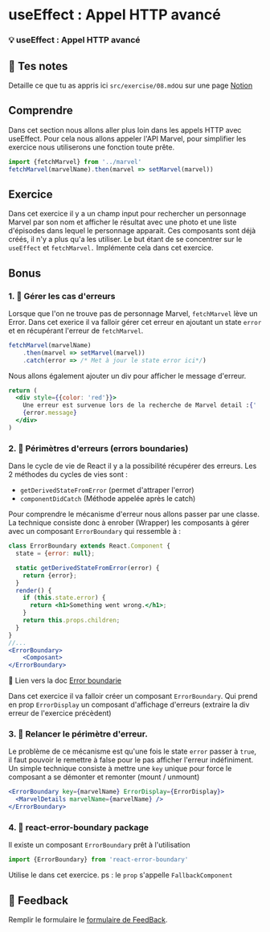 # useEffect : Appel HTTP avancé

### 💡 useEffect : Appel HTTP avancé

## 📝 Tes notes

Detaille ce que tu as appris ici
`src/exercise/08.md`ou sur une page [Notion](https://go.mikecodeur.com/course-notes-template)

## Comprendre

Dans cet section nous allons aller plus loin dans les appels HTTP avec
useEffect. Pour cela nous allons appeler l'API Marvel, pour simplifier les
exercice nous utiliserons une fonction toute prête.

```jsx
import {fetchMarvel} from '../marvel'
fetchMarvel(marvelName).then(marvel => setMarvel(marvel))
```

## Exercice

Dans cet exercice il y a un champ input pour rechercher un personnage Marvel par
son nom et afficher le résultat avec une photo et une liste d'épisodes dans
lequel le personnage apparait. Ces composants sont déjà créés, il n'y a plus
qu'a les utiliser. Le but étant de se concentrer sur le `useEffect` et
`fetchMarvel.` Implémente cela dans cet exercice.

## Bonus

### 1. 🚀 Gérer les cas d'erreurs

Lorsque que l'on ne trouve pas de personnage Marvel, `fetchMarvel` lève un
Error. Dans cet exerice il va falloir gérer cet erreur en ajoutant un state
`error` et en récupérant l'erreur de `fetchMarvel`.

```jsx
fetchMarvel(marvelName)
    .then(marvel => setMarvel(marvel))
    .catch(error => /* Met à jour le state error ici*/)
```

Nous allons également ajouter un div pour afficher le message d'erreur.

```jsx
return (
  <div style={{color: 'red'}}>
    Une erreur est survenue lors de la recherche de Marvel detail :{' '}
    {error.message}
  </div>
)
```

### 2. 🚀 Périmètres d'erreurs (errors boundaries)

Dans le cycle de vie de React il y a la possibilité récupérer des erreurs. Les 2
méthodes du cycles de vies sont :

- `getDerivedStateFromError` (permet d'attraper l'error)
- `componentDidCatch` (Méthode appelée après le catch)

Pour comprendre le mécanisme d'erreur nous allons passer par une classe. La
technique consiste donc à enrober (Wrapper) les composants à gérer avec un
composant `ErrorBoundary` qui ressemble à :

```jsx
class ErrorBoundary extends React.Component {
  state = {error: null};

  static getDerivedStateFromError(error) {
    return {error};
  }
  render() {
    if (this.state.error) {
      return <h1>Something went wrong.</h1>;
    }
    return this.props.children;
  }
}
//...
<ErrorBoundary>
	<Composant>
</ErrorBoundary>
```

📑 Lien vers la doc
[Error boundarie](https://fr.reactjs.org/docs/error-boundaries.html)

Dans cet exercice il va falloir créer un composant `ErrorBoundary`. Qui prend en
prop `ErrorDisplay` un composant d'affichage d'erreurs (extraire la div erreur
de l'exercice précèdent)

### 3. 🚀 Relancer le périmètre d'erreur.

Le problème de ce mécanisme est qu'une fois le state `error` passer à `true`, il
faut pouvoir le remettre à false pour le pas afficher l'erreur indéfiniment. Un
simple technique consiste à mettre une `key` unique pour force le composant a se
démonter et remonter (mount / unmount)

```jsx
<ErrorBoundary key={marvelName} ErrorDisplay={ErrorDisplay}>
  <MarvelDetails marvelName={marvelName} />
</ErrorBoundary>
```

### 4. 🚀 react-error-boundary package

Il existe un composant `ErrorBoundary` prêt à l'utilisation

```jsx
import {ErrorBoundary} from 'react-error-boundary'
```

Utilise le dans cet exercice. ps : le `prop` s'appelle `FallbackComponent`

## 🐜 Feedback

Remplir le formulaire le
[formulaire de FeedBack](https://go.mikecodeur.com/cours-react-avis).
